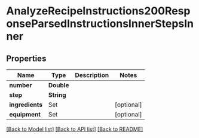 # AnalyzeRecipeInstructions200ResponseParsedInstructionsInnerStepsInner

## Properties
Name | Type | Description | Notes
------------ | ------------- | ------------- | -------------
**number** | **Double** |  | 
**step** | **String** |  | 
**ingredients** | Set<AnalyzeRecipeInstructions200ResponseParsedInstructionsInnerStepsInnerIngredientsInner> |  | [optional] 
**equipment** | Set<AnalyzeRecipeInstructions200ResponseParsedInstructionsInnerStepsInnerIngredientsInner> |  | [optional] 

[[Back to Model list]](../README.md#documentation-for-models) [[Back to API list]](../README.md#documentation-for-api-endpoints) [[Back to README]](../README.md)


